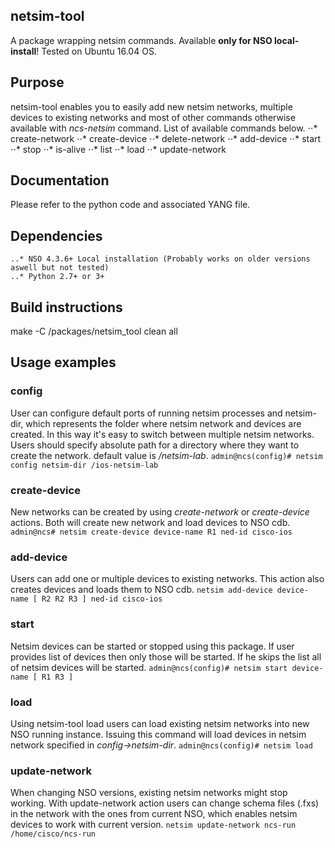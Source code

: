 ## netsim-tool
A package wrapping netsim commands. Available **only for NSO local-install**! Tested on Ubuntu 16.04 OS.

## Purpose
netsim-tool enables you to easily add new netsim networks, multiple devices to existing networks and most of other commands
otherwise available with _ncs-netsim_ command. List of available commands below.
    ⋅⋅* create-network
    ⋅⋅* create-device
    ⋅⋅* delete-network
    ⋅⋅* add-device
    ⋅⋅* start
    ⋅⋅* stop
    ⋅⋅* is-alive
    ⋅⋅* list
    ⋅⋅* load
    ⋅⋅* update-network

## Documentation
Please refer to the python code and associated YANG file.

## Dependencies
    ..* NSO 4.3.6+ Local installation (Probably works on older versions aswell but not tested)
    ..* Python 2.7+ or 3+

## Build instructions
make -C <running dir>/packages/netsim_tool clean all

## Usage examples
### config
User can configure default ports of running netsim processes and netsim-dir, which represents the folder where netsim network and devices are created.
In this way it's easy to switch between multiple netsim networks. Users should specify absolute path for a directory where they want to create the network.
default value is _/netsim-lab_.
```admin@ncs(config)# netsim config netsim-dir /ios-netsim-lab```
### create-device
New networks can be created by using _create-network_ or _create-device_ actions. Both will create new network and load devices to NSO cdb.
```admin@ncs# netsim create-device device-name R1 ned-id cisco-ios```
### add-device
Users can add one or multiple devices to existing networks. This action also creates devices and loads them to NSO cdb.
```netsim add-device device-name [ R2 R2 R3 ] ned-id cisco-ios```
### start
Netsim devices can be started or stopped using this package. If user provides list of devices then only those will be started. If he skips the list all of netsim devices will be started.
```admin@ncs(config)# netsim start device-name [ R1 R3 ]```
### load
Using netsim-tool load users can load existing netsim networks into new NSO running instance. Issuing this command will load devices in netsim network specified in _config->netsim-dir_.
```admin@ncs(config)# netsim load```
### update-network
When changing NSO versions, existing netsim networks might stop working. With update-network action users can change schema files (.fxs)
in the network with the ones from current NSO, which enables netsim devices to work with current version.
```netsim update-network ncs-run /home/cisco/ncs-run```






